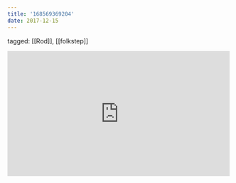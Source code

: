 ```yaml
---
title: '168569369204'
date: 2017-12-15
---
```

tagged: [[Rod]], [[folkstep]]
<iframe allow="accelerometer; autoplay; clipboard-write; encrypted-media; gyroscope; picture-in-picture" allowfullscreen="" frameborder="0" height="281" id="youtube_iframe" src="https://www.youtube.com/embed/JI43eCG229c?feature=oembed&amp;enablejsapi=1&amp;origin=https://safe.txmblr.com&amp;wmode=opaque" width="500"></iframe>